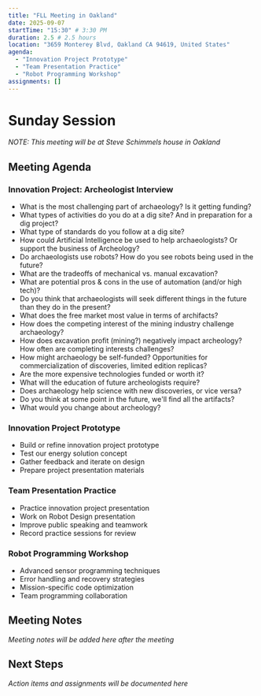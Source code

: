 ```yaml
---
title: "FLL Meeting in Oakland"
date: 2025-09-07
startTime: "15:30" # 3:30 PM
duration: 2.5 # 2.5 hours
location: "3659 Monterey Blvd, Oakland CA 94619, United States"
agenda:
  - "Innovation Project Prototype"
  - "Team Presentation Practice"
  - "Robot Programming Workshop"
assignments: []
---
```


# Sunday Session
*NOTE: This meeting will be at Steve Schimmels house in Oakland*

## Meeting Agenda

### Innovation Project: Archeologist Interview
- What is the most challenging part of archaeology?  Is it getting funding?  
- What types of activities do you do at a dig site?  And in preparation for a dig project?
- What type of standards do you follow at a dig site?
- How could Artificial Intelligence be used to help archaeologists?   Or support the business of Archeology?
- Do archaeologists use robots?  How do you see robots being used in the future?
- What are the tradeoffs of mechanical vs. manual excavation?
- What are potential pros & cons in the use of automation (and/or high tech)?
- Do you think that archaeologists will seek different things in the future than they do in the present?
- What does the free market most value in terms of archifacts?
- How does the competing interest of the mining industry challenge archaeology?  
- How does excavation profit (mining?) negatively impact archeology?  How often are completing interests challenges?
- How might archaeology be self-funded?  Opportunities for commercialization of discoveries, limited edition replicas?
- Are the more expensive technologies funded or worth it?
-  What will the education of future archeologists require?
- Does archaeology help science with new discoveries, or vice versa?
- Do you think at some point in the future, we'll find all the artifacts?
- What would you change about archeology?


### Innovation Project Prototype
- Build or refine innovation project prototype
- Test our energy solution concept
- Gather feedback and iterate on design
- Prepare project presentation materials

### Team Presentation Practice
- Practice innovation project presentation
- Work on Robot Design presentation
- Improve public speaking and teamwork
- Record practice sessions for review

### Robot Programming Workshop
- Advanced sensor programming techniques
- Error handling and recovery strategies
- Mission-specific code optimization
- Team programming collaboration

## Meeting Notes

*Meeting notes will be added here after the meeting*

## Next Steps

*Action items and assignments will be documented here*